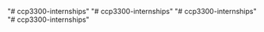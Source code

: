 "# ccp3300-internships" 
"# ccp3300-internships" 
"# ccp3300-internships" 
"# ccp3300-internships" 
